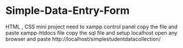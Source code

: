# Simple-Data-Entry-Form
HTML , CSS mini project
need to xampp control panel
copy the file and paste xampp-htdocs file 
copy the sql file and setup localhost
open any browser and paste http://localhost/simplestudentdatacollection/
